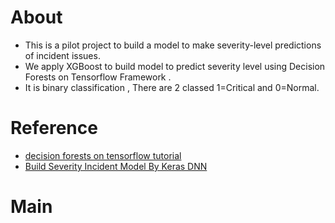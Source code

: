 # About
* This is a pilot project to build a model to make severity-level predictions of incident issues.
* We apply  XGBoost to build model to predict severity level using Decision Forests on Tensorflow Framework .
* It is binary classification , There are 2 classed 1=Critical and 0=Normal.


# Reference
* [decision forests on tensorflow tutorial](https://www.tensorflow.org/decision_forests/tutorials)
* [Build Severity Incident Model By Keras DNN](https://github.com/technqvi/SMart-AI/tree/main/Model-TF_Keras/DNN-1-TF-KerasProcessing)

# Main

